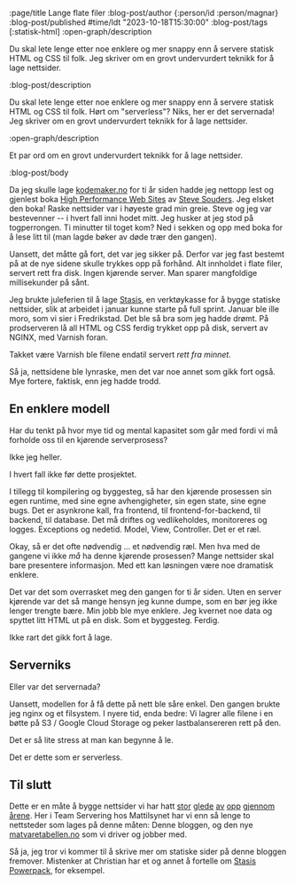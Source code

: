 :page/title Lange flate filer
:blog-post/author {:person/id :person/magnar}
:blog-post/published #time/ldt "2023-10-18T15:30:00"
:blog-post/tags [:statisk-html]
:open-graph/description

Du skal lete lenge etter noe enklere og mer snappy enn å servere statisk HTML og
CSS til folk. Jeg skriver om en grovt undervurdert teknikk for å lage nettsider.

:blog-post/description

Du skal lete lenge etter noe enklere og mer snappy enn å servere statisk HTML og
CSS til folk. Hørt om "serverless"? Niks, her er det servernada!
Jeg skriver om en grovt undervurdert teknikk for å lage nettsider.

:open-graph/description

Et par ord om en grovt undervurdert teknikk for å lage nettsider.

:blog-post/body

Da jeg skulle lage [kodemaker.no](https://www.kodemaker.no) for ti år siden
hadde jeg nettopp lest og gjenlest boka [High Performance Web
Sites](https://biblio.co.uk/book/high-performance-web-sites-essential-knowledge/d/920516130?aid=frg&gclid=CjwKCAjwvfmoBhAwEiwAG2tqzJsOBzLsRGv24PNBTUuQZphsofoPkp-Fn4q0SWBPYuwRg-hMbYCfABoC7eoQAvD_BwE)
av [Steve Souders](https://stevesouders.com). Jeg elsket den boka! Raske
nettsider var i høyeste grad min greie. Steve og jeg var bestevenner -- i hvert
fall inni hodet mitt. Jeg husker at jeg stod på togperrongen. Ti minutter til
toget kom? Ned i sekken og opp med boka for å lese litt til (man lagde bøker
av døde trær den gangen).

Uansett, det måtte gå fort, det var jeg sikker på. Derfor var jeg fast bestemt
på at de nye sidene skulle trykkes opp på forhånd. Alt innholdet i flate filer,
servert rett fra disk. Ingen kjørende server. Man sparer mangfoldige
millisekunder på sånt.

Jeg brukte juleferien til å lage [Stasis](https://github.com/magnars/stasis), en
verktøykasse for å bygge statiske nettsider, slik at arbeidet i januar kunne
starte på full sprint. Januar ble ille moro, som vi sier i Fredrikstad. Det ble
så bra som jeg hadde drømt. På prodserveren lå all HTML og CSS ferdig trykket
opp på disk, servert av NGINX, med Varnish foran.

Takket være Varnish ble filene endatil servert *rett fra minnet.*

Så ja, nettsidene ble lynraske, men det var noe annet som gikk fort også. Mye fortere,
faktisk, enn jeg hadde trodd.

## En enklere modell

Har du tenkt på hvor mye tid og mental kapasitet som går med fordi vi må
forholde oss til en kjørende serverprosess?

Ikke jeg heller.

I hvert fall ikke før dette prosjektet.

I tillegg til kompilering og byggesteg, så har den kjørende prosessen sin egen
runtime, med sine egne avhengigheter, sin egen state, sine egne bugs. Det er
asynkrone kall, fra frontend, til frontend-for-backend, til backend, til
database. Det må driftes og vedlikeholdes, monitoreres og logges. Exceptions og
nedetid. Model, View, Controller. Det er et ræl.

Okay, så er det ofte nødvendig ... et nødvendig ræl. Men hva med de gangene vi
ikke *må* ha denne kjørende prosessen? Mange nettsider skal bare presentere
informasjon. Med ett kan løsningen være noe dramatisk enklere.

Det var det som overrasket meg den gangen for ti år siden. Uten en server
kjørende var det så mange hensyn jeg kunne dumpe, som en bør jeg ikke lenger
trengte bære. Min jobb ble mye enklere. Jeg kvernet noe data og spyttet litt
HTML ut på en disk. Som et byggesteg. Ferdig.

Ikke rart det gikk fort å lage.

## Serverniks

Eller var det servernada?

Uansett, modellen for å få dette på nett ble såre enkel. Den gangen brukte jeg
nginx og et filsystem. I nyere tid, enda bedre: Vi lagrer alle filene i en bøtte
på S3 / Google Cloud Storage og peker lastbalansereren rett på den.

Det er så lite stress at man kan begynne å le.

Det er dette som er serverless.

## Til slutt

Dette er en måte å bygge nettsider vi har hatt
[stor](https://www.kodemaker.no)
[glede](https://techdocs.spid.no)
[av](https://emacsrocks.com)
[opp](https://strom.fortum.no)
[gjennom](https://cjohansen.no)
[årene](https://www.parens-of-the-dead.com).
Her i Team Servering hos Mattilsynet har vi enn så lenge to nettsteder som lages på denne måten:
Denne bloggen, og den nye [matvaretabellen.no](https://matvaretabellen.no) som
vi driver og jobber med.

Så ja, jeg tror vi kommer til å skrive mer om statiske sider på denne bloggen
fremover. Mistenker at Christian har et og annet å fortelle om [Stasis
Powerpack](https://github.com/cjohansen/powerpack), for eksempel.
